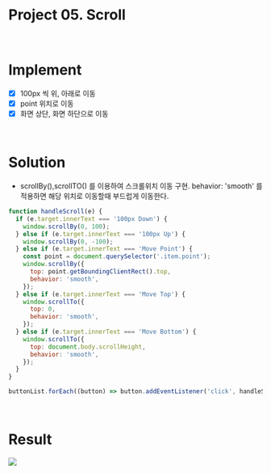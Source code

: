 # Project 05. Scroll

<br>

# Implement

- [x] 100px 씩 위, 아래로 이동
- [x] point 위치로 이동
- [x] 화면 상단, 화면 하단으로 이동

<br>

# Solution

- scrollBy(),scrollTO() 를 이용하여 스크롤위치 이동 구현.
  behavior: 'smooth' 를 적용하면 해당 위치로 이동할때 부드럽게 이동한다.

```js
function handleScroll(e) {
  if (e.target.innerText === '100px Down') {
    window.scrollBy(0, 100);
  } else if (e.target.innerText === '100px Up') {
    window.scrollBy(0, -100);
  } else if (e.target.innerText === 'Move Point') {
    const point = document.querySelector('.item.point');
    window.scrollBy({
      top: point.getBoundingClientRect().top,
      behavior: 'smooth',
    });
  } else if (e.target.innerText === 'Move Top') {
    window.scrollTo({
      top: 0,
      behavior: 'smooth',
    });
  } else if (e.target.innerText === 'Move Bottom') {
    window.scrollTo({
      top: document.body.scrollHeight,
      behavior: 'smooth',
    });
  }
}

buttonList.forEach((button) => button.addEventListener('click', handleScroll));
```

<br>

# Result

<img src="https://user-images.githubusercontent.com/99241230/169760382-e3b9cedf-fbb8-4ca8-a9bc-9540603cb1f1.gif">
